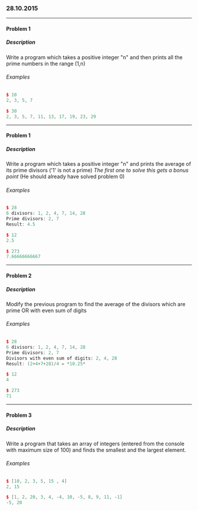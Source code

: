 ### 28.10.2015

---

#### Problem 1
##### Description

Write a program which takes a positive integer "n" and then prints all the prime numbers in the range (1,n)

###### Examples

```c++
$ 10
2, 3, 5, 7

$ 30
2, 3, 5, 7, 11, 13, 17, 19, 23, 29
```

---

#### Problem 1
##### Description

Write a program which takes a positive integer "n" and prints the average of its prime divisors ('1' is not a prime)
*The first one to solve this gets a bonus point* (He should already have solved problem 0)

###### Examples

```c++
$ 28 
6 divisors: 1, 2, 4, 7, 14, 28
Prime divisors: 2, 7
Result: 4.5

$ 12 
2.5

$ 273 
7.66666666667
```

---


#### Problem 2
##### Description

Modify the previous program to find the average of the divisors which are prime OR with even sum of digits

###### Examples

```c++
$ 28 
6 divisors: 1, 2, 4, 7, 14, 28
Prime divisors: 2, 7
Divisors with even sum of digits: 2, 4, 28
Result: (2+4+7+28)/4 = *10.25*

$ 12 
4

$ 273 
71
```
---

#### Problem 3
##### Description

Write a program that takes an array of integers (entered from the console with maximum size of 100) and finds the smallest and the largest element.

###### Examples

```c++
$ [10, 2, 3, 5, 15 , 4]
2, 15

$ [1, 2, 20, 3, 4, -4, 10, -5, 8, 9, 11, -1]
-5, 20
```

